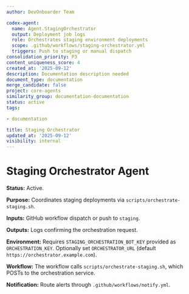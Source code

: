 ```yaml
---
author: DevOnboarder Team

codex-agent:
  name: Agent.StagingOrchestrator
  output: Deployment job logs
  role: Orchestrates staging environment deployments
  scope: .github/workflows/staging-orchestrator.yml
  triggers: Push to staging or manual dispatch
consolidation_priority: P3
content_uniqueness_score: 4
created_at: '2025-09-12'
description: Documentation description needed
document_type: documentation
merge_candidate: false
project: core-agents
similarity_group: documentation-documentation
status: active
tags:

- documentation

title: Staging Orchestrator
updated_at: '2025-09-12'
visibility: internal
---
```


# Staging Orchestrator Agent

**Status:** Active.

**Purpose:** Coordinates staging deployments via `scripts/orchestrate-staging.sh`.

**Inputs:** GitHub workflow dispatch or push to `staging`.

**Outputs:** Logs confirming the orchestration request.

**Environment:** Requires `STAGING_ORCHESTRATION_BOT_KEY` provided as `ORCHESTRATION_KEY`. Optionally set `ORCHESTRATOR_URL` (default `https://orchestrator.example.com`).

**Workflow:** The workflow calls `scripts/orchestrate-staging.sh`, which POSTs to the orchestration service.

**Notification:** Route alerts through `.github/workflows/notify.yml`.
